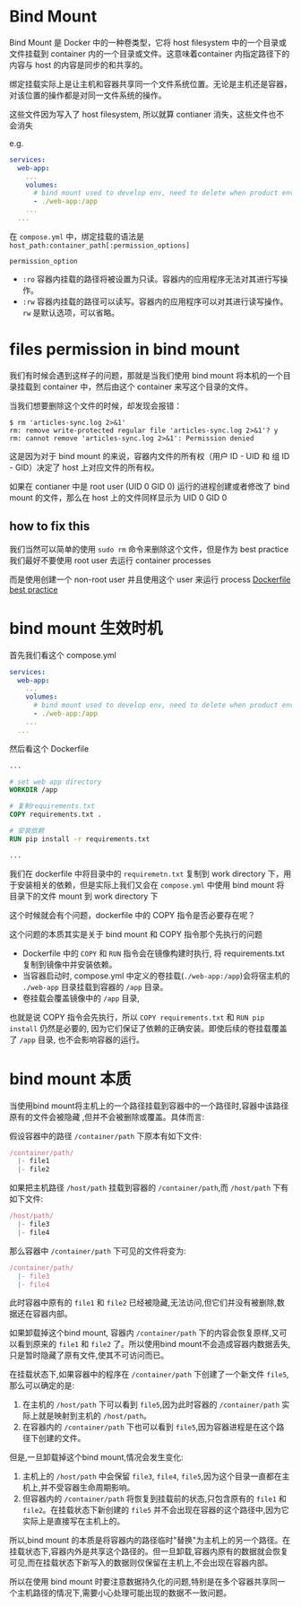 # Bind Mount

Bind Mount 是 Docker 中的一种卷类型，它将 host filesystem 中的一个目录或文件挂载到 container 内的一个目录或文件。这意味着container 内指定路径下的内容与 host 的内容是同步的和共享的。

绑定挂载实际上是让主机和容器共享同一个文件系统位置。无论是主机还是容器，对该位置的操作都是对同一文件系统的操作。

这些文件因为写入了 host filesystem, 所以就算 contianer 消失，这些文件也不会消失

e.g.

```yaml
services:
  web-app:
    ...
    volumes:
      # bind mount used to develop env, need to delete when product env
      - ./web-app:/app
    ...
  ...
```

在 `compose.yml` 中，绑定挂载的语法是 `host_path:container_path[:permission_options]`

`permission_option`

- `:ro` 容器内挂载的路径将被设置为只读。容器内的应用程序无法对其进行写操作。
- `:rw` 容器内挂载的路径可以读写。容器内的应用程序可以对其进行读写操作。`rw` 是默认选项，可以省略。



# files permission in bind mount

我们有时候会遇到这样子的问题，那就是当我们使用 bind mount 将本机的一个目录挂载到 container 中，然后由这个 container 来写这个目录的文件。

当我们想要删除这个文件的时候，却发现会报错：

```shell
$ rm 'articles-sync.log 2>&1'
rm: remove write-protected regular file 'articles-sync.log 2>&1'? y
rm: cannot remove 'articles-sync.log 2>&1': Permission denied
```

这是因为对于 bind mount 的来说，容器内文件的所有权（用户 ID - UID 和 组 ID - GID）决定了 host 上对应文件的所有权。

如果在 contianer 中是 root user (UID 0 GID 0) 运行的进程创建或者修改了 bind mount 的文件，那么在 host 上的文件同样显示为 UID 0 GID 0

## how to fix this

我们当然可以简单的使用 `sudo rm` 命令来删除这个文件，但是作为 best practice 我们最好不要使用 root user 去运行 container processes

而是使用创建一个 non-root user 并且使用这个 user 来运行 process [Dockerfile best practice](./03-images/dockerfile/best-practice.md)

# bind mount 生效时机

首先我们看这个 compose.yml

```yaml
services:
  web-app:
    ...
    volumes:
      # bind mount used to develop env, need to delete when product env
      - ./web-app:/app
    ...
  ...
```

然后看这个 Dockerfile

```dockerfile
...

# set web app directory
WORKDIR /app

# 复制requirements.txt
COPY requirements.txt .

# 安装依赖
RUN pip install -r requirements.txt

...
```

我们在 dockerfile 中将目录中的 `requiremetn.txt` 复制到 work directory 下，用于安装相关的依赖，但是实际上我们又会在 `compose.yml` 中使用 bind mount 将目录下的文件 mount 到 work directory 下

这个时候就会有个问题，dockerfile 中的 COPY 指令是否必要存在呢？

这个问题的本质其实是关于 bind mount 和 COPY 指令那个先执行的问题

- Dockerfile 中的 `COPY` 和 `RUN` 指令会在镜像构建时执行, 将 requirements.txt 复制到镜像中并安装依赖。
- 当容器启动时, compose.yml 中定义的卷挂载(`./web-app:/app`)会将宿主机的 `./web-app` 目录挂载到容器的 `/app` 目录。
- 卷挂载会覆盖镜像中的 `/app` 目录,

也就是说 COPY 指令会先执行，所以 `COPY requirements.txt` 和 `RUN pip install` 仍然是必要的, 因为它们保证了依赖的正确安装。即使后续的卷挂载覆盖了 `/app` 目录, 也不会影响容器的运行。

# bind mount 本质

当使用bind mount将主机上的一个路径挂载到容器中的一个路径时,容器中该路径原有的文件会被隐藏 ,但并不会被删除或覆盖。具体而言:

假设容器中的路径 `/container/path` 下原本有如下文件:

```javascript
/container/path/
  |- file1
  |- file2
```

如果把主机路径 `/host/path` 挂载到容器的 `/container/path`,而 `/host/path` 下有如下文件:

```javascript
/host/path/
  |- file3 
  |- file4
```

那么容器中 `/container/path` 下可见的文件将变为:

```javascript
/container/path/  
  |- file3
  |- file4  
```

此时容器中原有的 `file1` 和 `file2` 已经被隐藏,无法访问,但它们并没有被删除,数据还在容器内部。

如果卸载掉这个bind mount, 容器内 `/container/path` 下的内容会恢复原样,又可以看到原来的 `file1` 和 `file2` 了。所以使用bind mount不会造成容器内数据丢失,只是暂时隐藏了原有文件,使其不可访问而已。

在挂载状态下,如果容器中的程序在 `/container/path` 下创建了一个新文件 `file5`,那么可以确定的是:

1. 在主机的 `/host/path` 下可以看到 `file5`,因为此时容器的 `/container/path` 实际上就是映射到主机的 `/host/path`。
2. 在容器内的 `/container/path` 下也可以看到 `file5`,因为容器进程是在这个路径下创建的文件。

但是,一旦卸载掉这个bind mount,情况会发生变化:

1. 主机上的 `/host/path` 中会保留 `file3`, `file4`, `file5`,因为这个目录一直都在主机上,并不受容器生命周期影响。
2. 但容器内的 `/container/path` 将恢复到挂载前的状态,只包含原有的 `file1` 和 `file2`。在挂载状态下新创建的 `file5` 并不会出现在容器的这个路径中,因为它实际上是直接写在主机上的。

所以,bind mount 的本质是将容器内的路径临时"替换"为主机上的另一个路径。在挂载状态下,容器内外是共享这个路径的。但一旦卸载,容器内原有的数据就会恢复可见,而在挂载状态下新写入的数据则仅保留在主机上,不会出现在容器内部。

所以在使用 bind mount 时要注意数据持久化的问题,特别是在多个容器共享同一个主机路径的情况下,需要小心处理可能出现的数据不一致问题。
